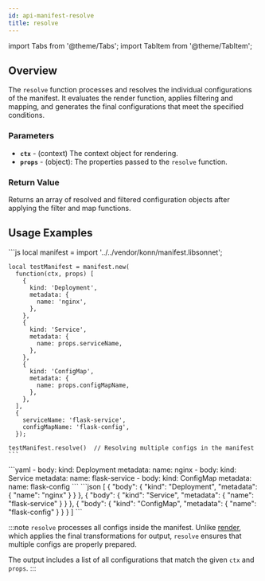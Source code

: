 ```yaml
---
id: api-manifest-resolve
title: resolve
---
```


import Tabs from '@theme/Tabs';
import TabItem from '@theme/TabItem';



## Overview
The `resolve` function processes and resolves the individual configurations of the manifest. It evaluates the render function, applies filtering and mapping, and generates the final configurations that meet the specified conditions.

### Parameters
- **`ctx`** - (context) The context object for rendering.
- **`props`** - (object): The properties passed to the `resolve` function.

### Return Value
Returns an array of resolved and filtered configuration objects after applying the filter and map functions.

## Usage Examples


<Tabs>
  <TabItem value="jsonnet" label="Jsonnet" default>
    ```js
    local manifest = import '../../vendor/konn/manifest.libsonnet';

    local testManifest = manifest.new(
      function(ctx, props) [
        {
          kind: 'Deployment',
          metadata: {
            name: 'nginx',
          },
        },
        {
          kind: 'Service',
          metadata: {
            name: props.serviceName,
          },
        },
        {
          kind: 'ConfigMap',
          metadata: {
            name: props.configMapName,
          },
        },
      ],
      {
        serviceName: 'flask-service',
        configMapName: 'flask-config',
      });

    testManifest.resolve()  // Resolving multiple configs in the manifest
    ``` 
  </TabItem>
  <TabItem value="yaml" label="YAML Output">
    ```yaml
    - body:
        kind: Deployment
        metadata:
          name: nginx
    - body:
        kind: Service
        metadata:
          name: flask-service
    - body:
        kind: ConfigMap
        metadata:
          name: flask-config
    ```
  </TabItem>
  <TabItem value="json" label="JSON Output">
    ```json
    [
       {
          "body": {
             "kind": "Deployment",
             "metadata": {
                "name": "nginx"
             }
          }
       },
       {
          "body": {
             "kind": "Service",
             "metadata": {
                "name": "flask-service"
             }
          }
       },
       {
          "body": {
             "kind": "ConfigMap",
             "metadata": {
                "name": "flask-config"
             }
          }
       }
    ]
    ```
  </TabItem>
</Tabs>


:::note
`resolve` processes all configs inside the manifest.
Unlike [render](api-manifest-resolve), which applies the final transformations for output, `resolve` ensures that multiple configs are properly prepared.

The output includes a list of all configurations that match the given `ctx` and `props`.
:::